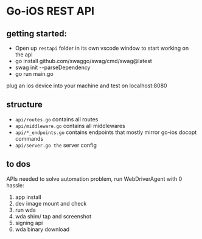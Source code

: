 # Go-iOS REST API

## getting started:
- Open up `restapi` folder in its own vscode window to start working on the api
- go install github.com/swaggo/swag/cmd/swag@latest
- swag init --parseDependency
- go run main.go

plug an ios device into your machine and test on localhost:8080

## structure
 - `api/routes.go`  contains all routes
 - `api/middleware.go` contains all middlewares
 - `api/*_endpoints.go` contains endpoints that mostly mirror go-ios docopt commands
 - `api/server.go the` server config


## to dos
APIs needed to solve automation problem, run WebDriverAgent with 0 hassle:
1. app install
2. dev image mount and check
3. run wda
4. wda shim/ tap and screenshot
5. signing api
6. wda binary download

